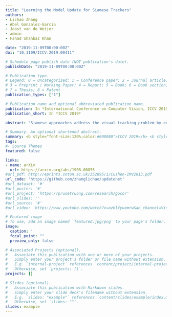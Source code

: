```yaml
---
title: "Learning the Model Update for Siamese Trackers"
authors:
- Lichao Zhang
- Abel Gonzalez-Garcia
- Joost van de Weijer
- admin
- Fahad Shahbaz Khan

date: "2019-11-09T00:00:00Z"
doi: "10.1109/ICCV.2019.00411"

# Schedule page publish date (NOT publication's date).
publishDate: "2019-11-09T00:00:00Z"

# Publication type.
# Legend: 0 = Uncategorized; 1 = Conference paper; 2 = Journal article;
# 3 = Preprint / Working Paper; 4 = Report; 5 = Book; 6 = Book section;
# 7 = Thesis; 8 = Patent
publication_types: ["1"]

# Publication name and optional abbreviated publication name.
publication: In *International Conference on Computer Vision, ICCV 2019*
publication_short: In *ICCV 2019*

abstract: "Siamese approaches address the visual tracking problem by extracting an appearance template from the current frame, which is used to localize the target in the next frame. In general, this template is linearly combined with the accumulated template from the previous frame, resulting in an exponential decay of information over time. While such an approach to updating has led to improved results, its simplicity limits the potential gain likely to be obtained by learning to update. Therefore, we propose to replace the handcrafted update function with a method which learns to update. We use a convolutional neural network, called UpdateNet, which given the initial template, the accumulated template and the template of the current frame aims to estimate the optimal template for the next frame. The UpdateNet is compact and can easily be integrated into existing Siamese trackers. We demonstrate the generality of the proposed approach by applying it to two Siamese trackers, SiamFC and DaSiamRPN. Extensive experiments on VOT2016, VOT2018, LaSOT, and TrackingNet datasets demonstrate that our UpdateNet effectively predicts the new target template, outperforming the standard linear update. On the large-scale TrackingNet dataset, our UpdateNet improves the results of DaSiamRPN with an absolute gain of 3.9% in terms of success score."

# Summary. An optional shortened abstract.
summary: <b style="font-size:120%;color:#008080">ICCV 2019</b> <b style="font-size:120%;color:#E08040"></b><br> Replacing the handcrafted update function in Siamese trackers with a learnable update mechanism. 
tags:
#- Source Themes
featured: false

links:
- name: arXiv
  url: https://arxiv.org/abs/1908.00855
#url_pdf: http://eprints.soton.ac.uk/352095/1/Cushen-IMV2013.pdf
url_code: 'https://github.com/zhanglichao/updatenet'
#url_dataset: '#'
#url_poster: '#'
#url_project: 'https://prunetruong.com/research/gocor'
#url_slides: ''
#url_source: '#'
#url_video: 'https://www.youtube.com/watch?v=ozblfyuemrw&ab_channel=VisionML'

# Featured image
# To use, add an image named `featured.jpg/png` to your page's folder. 
image:
  caption: ''
  focal_point: ""
  preview_only: false

# Associated Projects (optional).
#   Associate this publication with one or more of your projects.
#   Simply enter your project's folder or file name without extension.
#   E.g. `internal-project` references `content/project/internal-project/index.md`.
#   Otherwise, set `projects: []`.
projects: []

# Slides (optional).
#   Associate this publication with Markdown slides.
#   Simply enter your slide deck's filename without extension.
#   E.g. `slides: "example"` references `content/slides/example/index.md`.
#   Otherwise, set `slides: ""`.
slides: example
---
```



